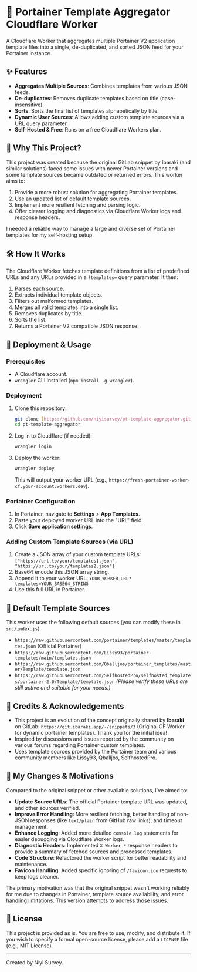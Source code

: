 # 🚀 Portainer Template Aggregator Cloudflare Worker

A Cloudflare Worker that aggregates multiple Portainer V2 application template files into a single, de-duplicated, and sorted JSON feed for your Portainer instance.

## ✨ Features

* **Aggregates Multiple Sources**: Combines templates from various JSON feeds.
* **De-duplicates**: Removes duplicate templates based on title (case-insensitive).
* **Sorts**: Sorts the final list of templates alphabetically by title.
* **Dynamic User Sources**: Allows adding custom template sources via a URL query parameter.
* **Self-Hosted & Free**: Runs on a free Cloudflare Workers plan.

## 🤔 Why This Project?

This project was created because the original GitLab snippet by Ibaraki (and similar solutions) faced some issues with newer Portainer versions and some template sources became outdated or returned errors. This worker aims to:

1.  Provide a more robust solution for aggregating Portainer templates.
2.  Use an updated list of default template sources.
3.  Implement more resilient fetching and parsing logic.
4.  Offer clearer logging and diagnostics via Cloudflare Worker logs and response headers.

I needed a reliable way to manage a large and diverse set of Portainer templates for my self-hosting setup.

## 🛠️ How It Works

The Cloudflare Worker fetches template definitions from a list of predefined URLs and any URLs provided in a `?templates=` query parameter. It then:
1.  Parses each source.
2.  Extracts individual template objects.
3.  Filters out malformed templates.
4.  Merges all valid templates into a single list.
5.  Removes duplicates by title.
6.  Sorts the list.
7.  Returns a Portainer V2 compatible JSON response.

## 🚀 Deployment & Usage

### Prerequisites
* A Cloudflare account.
* `wrangler` CLI installed (`npm install -g wrangler`).

### Deployment
1.  Clone this repository:
    ```bash
    git clone [https://github.com/niyisurvey/pt-template-aggregator.git](https://github.com/niyisurvey/pt-template-aggregator.git)
    cd pt-template-aggregator
    ```
2.  Log in to Cloudflare (if needed):
    ```bash
    wrangler login
    ```
3.  Deploy the worker:
    ```bash
    wrangler deploy
    ```
    This will output your worker URL (e.g., `https://fresh-portainer-worker-cf.your-account.workers.dev`).

### Portainer Configuration
1.  In Portainer, navigate to **Settings** > **App Templates**.
2.  Paste your deployed worker URL into the "URL" field.
3.  Click **Save application settings**.

### Adding Custom Template Sources (via URL)
1.  Create a JSON array of your custom template URLs:
    `["https://url.to/your/templates1.json", "https://url.to/your/templates2.json"]`
2.  Base64 encode this JSON array string.
3.  Append it to your worker URL:
    `YOUR_WORKER_URL?templates=YOUR_BASE64_STRING`
4.  Use this full URL in Portainer.

## 📜 Default Template Sources

This worker uses the following default sources (you can modify these in `src/index.js`):
* `https://raw.githubusercontent.com/portainer/templates/master/templates.json` (Official Portainer)
* `https://raw.githubusercontent.com/Lissy93/portainer-templates/main/templates.json`
* `https://raw.githubusercontent.com/Qballjos/portainer_templates/master/Template/template.json`
* `https://raw.githubusercontent.com/SelfhostedPro/selfhosted_templates/portainer-2.0/Template/template.json`
    *(Please verify these URLs are still active and suitable for your needs.)*

## 🙏 Credits & Acknowledgements

* This project is an evolution of the concept originally shared by **Ibaraki** on GitLab: `https://git.ibaraki.app/-/snippets/3` (Original CF Worker for dynamic portainer templates). Thank you for the initial idea!
* Inspired by discussions and issues reported by the community on various forums regarding Portainer custom templates.
* Uses template sources provided by the Portainer team and various community members like Lissy93, Qballjos, SelfhostedPro.

## 📝 My Changes & Motivations

Compared to the original snippet or other available solutions, I've aimed to:
* **Update Source URLs**: The official Portainer template URL was updated, and other sources verified.
* **Improve Error Handling**: More resilient fetching, better handling of non-JSON responses (like `text/plain` from GitHub raw links), and timeout management.
* **Enhance Logging**: Added more detailed `console.log` statements for easier debugging via Cloudflare Worker logs.
* **Diagnostic Headers**: Implemented `X-Worker-*` response headers to provide a summary of fetched sources and processed templates.
* **Code Structure**: Refactored the worker script for better readability and maintenance.
* **Favicon Handling**: Added specific ignoring of `/favicon.ico` requests to keep logs cleaner.

The primary motivation was that the original snippet wasn't working reliably for me due to changes in Portainer, template source availability, and error handling limitations. This version attempts to address those issues.

## 📄 License

This project is provided as is. You are free to use, modify, and distribute it. If you wish to specify a formal open-source license, please add a `LICENSE` file (e.g., MIT License).

---
Created by Niyi Survey.
